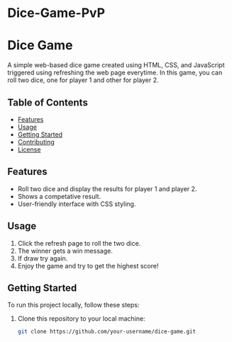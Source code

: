 # Dice-Game-PvP
# Dice Game

A simple web-based dice game created using HTML, CSS, and JavaScript triggered using refreshing the web page everytime. In this game, you can roll two dice, one for player 1 and other for player 2.

## Table of Contents

- [Features](#features)
- [Usage](#usage)
- [Getting Started](#getting-started)
- [Contributing](#contributing)
- [License](#license)


## Features

- Roll two dice and display the results for player 1 and player 2.
- Shows a competative result.
- User-friendly interface with CSS styling.

## Usage

1. Click the refresh page to roll the two dice.
2. The winner gets a win message.
3. If draw try again.
4. Enjoy the game and try to get the highest score!

## Getting Started

To run this project locally, follow these steps:

1. Clone this repository to your local machine:

   ```bash
   git clone https://github.com/your-username/dice-game.git
